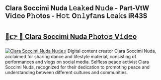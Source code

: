 ## Clara Soccimi Nuda L𝚎a𝚔ed N𝚞𝚍e - Part-VtW Vi𝚍𝚎o P𝚑𝚘tos - H𝚘𝚝 O𝚗𝚕yf𝚊ns L𝚎a𝚔s iR43S

# <h2><a href="http://kf2dco.oniu.top/?m=Clara+Soccimi+Nuda">🔗👉 🔴 Clara Soccimi Nuda P𝚑ot𝚘𝚜 V𝚒d𝚎o</a></h2>

[![Clara Soccimi Nuda Nu𝚍e𝚜](https://i.imgur.com/0qMVB7G.gif)](http://kf2dco.oniu.top/?m=Clara+Soccimi+Nuda)
Digital content creator Clara Soccimi Nuda, acclaimed for sharing dance and lifestyle material, consisting of performances and vlogs on social media. Selfless peace activist Clara Soccimi Nuda, recognized for their dedication to promoting peace and understanding between different cultures and communities.  
